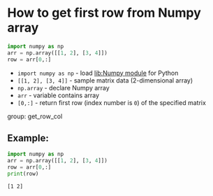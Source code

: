 # How to get first row from Numpy array

```python
import numpy as np
arr = np.array([[1, 2], [3, 4]])
row = arr[0,:]
```

- `import numpy as np` - load [lib:Numpy module](/python-numpy/how-to-install-python-numpy-lib) for Python
- `[[1, 2], [3, 4]]` - sample matrix data (2-dimensional array)
- `np.array` - declare Numpy array
- `arr` - variable contains array
- `[0,:]` - return first row (index number is `0`) of the specified matrix

group: get_row_col

## Example: 
```python
import numpy as np
arr = np.array([[1, 2], [3, 4]])
row = arr[0,:]
print(row)
```
```
[1 2]

```

